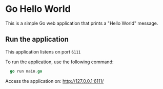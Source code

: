# Go Hello World

This is a simple Go web application that prints a "Hello World" message.

## Run the application

This application listens on port `6111`

To run the application, use the following command:

```GO
  go run main.go
```

Access the application on: <http://127.0.0.1:6111/>
